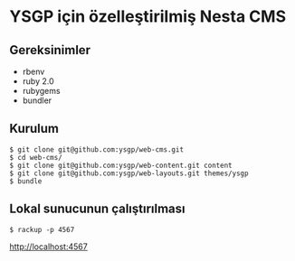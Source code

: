 YSGP için özelleştirilmiş Nesta CMS
===================================

## Gereksinimler

* rbenv
* ruby 2.0
* rubygems
* bundler

## Kurulum

    $ git clone git@github.com:ysgp/web-cms.git
    $ cd web-cms/
    $ git clone git@github.com:ysgp/web-content.git content
    $ git clone git@github.com:ysgp/web-layouts.git themes/ysgp
    $ bundle

## Lokal sunucunun çalıştırılması

    $ rackup -p 4567

[http://localhost:4567](http://localhost:4567)

